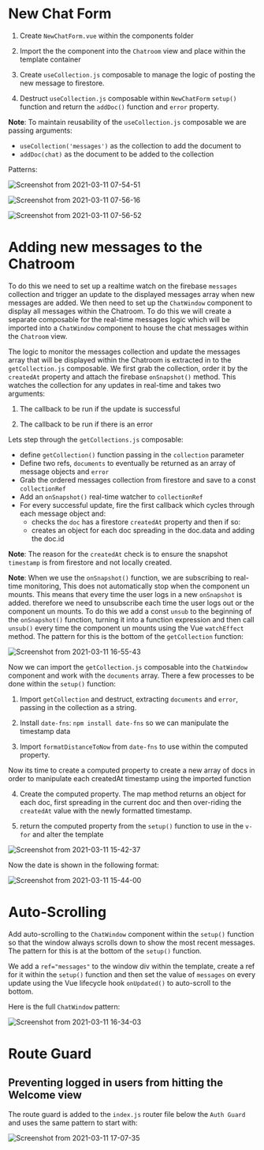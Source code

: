 # New Chat Form

1. Create `NewChatForm.vue` within the components folder

2. Import the the component into the `Chatroom` view and place within the template container

3. Create `useCollection.js` composable to manage the logic of posting the new message to firestore.  

4. Destruct `useCollection.js` composable within `NewChatForm` `setup()` function and return the `addDoc()` function and `error` property.

**Note**: To maintain reusability of the `useCollection.js` composable we are passing arguments:

- `useCollection('messages')` as the collection to add the document to
- `addDoc(chat)` as the document to be added to the collection

Patterns:

![Screenshot from 2021-03-11 07-54-51](https://user-images.githubusercontent.com/73107656/110753927-144be200-823f-11eb-96ba-c539826157df.png)

![Screenshot from 2021-03-11 07-56-16](https://user-images.githubusercontent.com/73107656/110754065-452c1700-823f-11eb-98f7-3012d47054f4.png)

![Screenshot from 2021-03-11 07-56-52](https://user-images.githubusercontent.com/73107656/110754124-5a08aa80-823f-11eb-8b76-034dc4896847.png)

# Adding new messages to the Chatroom

To do this we need to set up a realtime watch on the firebase `messages` collection and trigger an update to the displayed messages array when new messages are added.  We then need to set up the `ChatWindow` component to display all messages within the Chatroom.  To do this we will create a separate composable for the real-time messages logic which will be imported into a `ChatWindow` component to house the chat messages within the `Chatroom` view. 

The logic to monitor the messages collection and update the messages array that will be displayed within the Chatroom is extracted in to the `getCollection.js` composable.  We first grab the collection, order it by the `createdAt` property and attach the firebase `onSnapshot()` method.  This watches the collection for any updates in real-time and takes two arguments:

1. The callback to be run if the update is successful

2. The callback to be run if there is an error

Lets step through the `getCollections.js` composable:

- define `getCollection()` function passing in the `collection` parameter
- Define two refs, `documents` to eventually be returned as an array of message objects and `error`
- Grab the ordered messages collection from firestore and save to a const `collectionRef` 
- Add an `onSnapshot()` real-time watcher to `collectionRef`
- For every successful update, fire the first callback which cycles through each message object and:
    - checks the `doc` has a firestore `createdAt` property and then if so:
    - creates an object for each doc spreading in the doc.data and adding the doc.id

**Note**: The reason for the `createdAt` check is to ensure the snapshot `timestamp` is from firestore and not locally created.

**Note**: When we use the `onSnapshot()` function, we are subscribing to real-time monitoring, This does not automatically stop when the component un mounts.  This means that every time the user logs in a new `onSnapshot` is added.  therefore we need to unsubscribe each time the user logs out or the component un mounts.  To do this we add a const `unsub` to the beginning of the `onSnapshot()` function, turning it into a function expression and then call `unsub()` every time the component un mounts using the Vue `watchEffect` method.  The pattern for this is the bottom of the `getCollection` function:   
 
![Screenshot from 2021-03-11 16-55-43](https://user-images.githubusercontent.com/73107656/110824089-a1685880-828a-11eb-88a5-8abe00250fd7.png)

Now we can import the `getCollection.js` composable into the `ChatWindow` component and work with the `documents` array.  There a few processes to be done within the `setup()` function:

1. Import `getCollection` and destruct, extracting `documents` and `error`, passing in the collection as a string.

2. Install `date-fns`: `npm install date-fns` so we can manipulate the timestamp data

3. Import `formatDistanceToNow` from `date-fns` to use within the computed property.

Now its time to create a computed property to create a new array of docs in order to manipulate each createdAt timestamp using the imported function

4. Create the computed property.  The map method returns an object for each doc, first spreading in the current doc and then over-riding the `createdAt` value with the newly formatted timestamp.

5. return the computed property from the `setup()` function to use in the `v-for` and alter the template

![Screenshot from 2021-03-11 15-42-37](https://user-images.githubusercontent.com/73107656/110813462-6bbe7200-8280-11eb-876e-6189ec3b3394.png)

Now the date is shown in the following format:

![Screenshot from 2021-03-11 15-44-00](https://user-images.githubusercontent.com/73107656/110813659-9dcfd400-8280-11eb-8ce0-40986f6fb6ad.png)


# Auto-Scrolling

Add auto-scrolling to the `ChatWindow` component within the `setup()` function so that the window always scrolls down to show the most recent messages. The pattern for this is at the bottom of the `setup()` function.

We add a `ref="messages"` to the window div within the template, create a ref for it within the `setup()` function and then set the value of `messages` on every update using the Vue lifecycle hook `onUpdated()` to auto-scroll to the bottom.

Here is the full `ChatWindow` pattern:

![Screenshot from 2021-03-11 16-34-03](https://user-images.githubusercontent.com/73107656/110821046-9b24ad00-8287-11eb-8495-fc720ff925aa.png)


# Route Guard 

## Preventing logged in users from hitting the Welcome view

The route guard is added to the `index.js` router file below the `Auth Guard` and uses the same pattern to start with:

![Screenshot from 2021-03-11 17-07-35](https://user-images.githubusercontent.com/73107656/110825763-4afc1980-828c-11eb-9077-ab05c540cb8e.png)
